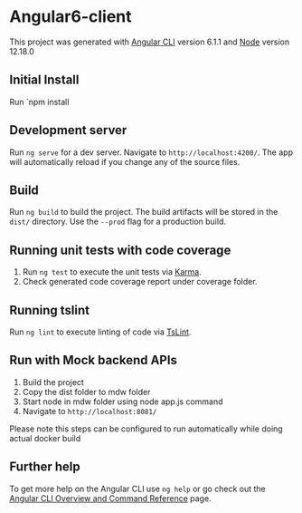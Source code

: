 # Angular6-client

This project was generated with [Angular CLI](https://github.com/angular/angular-cli) version 6.1.1 and [Node](https://github.com/nodejs/node) version 12.18.0

## Initial Install

Run `npm install


## Development server

Run `ng serve` for a dev server. Navigate to `http://localhost:4200/`. The app will automatically reload if you change any of the source files.

## Build

Run `ng build` to build the project. The build artifacts will be stored in the `dist/` directory. Use the `--prod` flag for a production build.

## Running unit tests with code coverage

1. Run `ng test` to execute the unit tests via [Karma](https://karma-runner.github.io).
2. Check generated code coverage report under coverage folder.

## Running tslint

Run `ng lint` to execute linting of code via [TsLint](https://palantir.github.io/tslint/usage/cli/).

## Run with Mock backend APIs
1. Build the project
2. Copy the dist folder to mdw folder
3. Start node in mdw folder using node app.js command
4. Navigate to `http://localhost:8081/`

Please note this steps can be configured to run automatically while doing actual docker build


## Further help

To get more help on the Angular CLI use `ng help` or go check out the [Angular CLI Overview and Command Reference](https://angular.io/cli) page.
